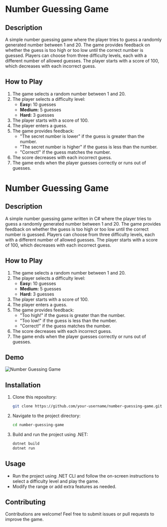 # Number Guessing Game

## Description

A simple number guessing game where the player tries to guess a randomly generated number between 1 and 20. The game provides feedback on whether the guess is too high or too low until the correct number is guessed. Players can choose from three difficulty levels, each with a different number of allowed guesses. The player starts with a score of 100, which decreases with each incorrect guess.

## How to Play

1. The game selects a random number between 1 and 20.
2. The player selects a difficulty level:
   - **Easy:** 10 guesses
   - **Medium:** 5 guesses
   - **Hard:** 3 guesses
3. The player starts with a score of 100.
4. The player enters a guess.
5. The game provides feedback:
   - "The secret number is lower" if the guess is greater than the number.
   - "The secret number is higher" if the guess is less than the number.
   - "Correct!" if the guess matches the number.
6. The score decreases with each incorrect guess.
7. The game ends when the player guesses correctly or runs out of guesses.

# Number Guessing Game

## Description

A simple number guessing game written in C# where the player tries to guess a randomly generated number between 1 and 20. The game provides feedback on whether the guess is too high or too low until the correct number is guessed. Players can choose from three difficulty levels, each with a different number of allowed guesses. The player starts with a score of 100, which decreases with each incorrect guess.

## How to Play

1. The game selects a random number between 1 and 20.
2. The player selects a difficulty level:
   - **Easy:** 10 guesses
   - **Medium:** 5 guesses
   - **Hard:** 3 guesses
3. The player starts with a score of 100.
4. The player enters a guess.
5. The game provides feedback:
   - "Too high!" if the guess is greater than the number.
   - "Too low!" if the guess is less than the number.
   - "Correct!" if the guess matches the number.
6. The score decreases with each incorrect guess.
7. The game ends when the player guesses correctly or runs out of guesses.

## Demo

![Number Guessing Game](https://i.imgur.com/k8uANRN.gif)

## Installation

1. Clone this repository:
   ```sh
   git clone https://github.com/your-username/number-guessing-game.git
   ```
2. Navigate to the project directory:
   ```sh
   cd number-guessing-game
   ```
3. Build and run the project using .NET:
   ```sh
   dotnet build
   dotnet run
   ```

## Usage

- Run the project using .NET CLI and follow the on-screen instructions to select a difficulty level and play the game.
- Modify the range or add extra features as needed.

## Contributing

Contributions are welcome! Feel free to submit issues or pull requests to improve the game.



